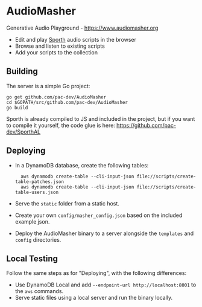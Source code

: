 # AudioMasher
Generative Audio Playground - https://www.audiomasher.org

- Edit and play [Sporth](https://paulbatchelor.github.io/proj/sporth.html) audio scripts in the browser
- Browse and listen to existing scripts
- Add your scripts to the collection

## Building
The server is a simple Go project:

	go get github.com/pac-dev/AudioMasher
	cd $GOPATH/src/github.com/pac-dev/AudioMasher
	go build

Sporth is already compiled to JS and included in the project, but if you want to compile it yourself, the code glue is here: https://github.com/pac-dev/SporthAL

## Deploying
- In a DynamoDB database, create the following tables:

		aws dynamodb create-table --cli-input-json file://scripts/create-table-patches.json
		aws dynamodb create-table --cli-input-json file://scripts/create-table-users.json

- Serve the `static` folder from a static host.
- Create your own `config/masher_config.json` based on the included example json.
- Deploy the AudioMasher binary to a server alongside the `templates` and `config` directories.

## Local Testing
Follow the same steps as for "Deploying", with the following differences:
- Use DynamoDB Local and add `--endpoint-url http://localhost:8001` to the `aws` commands.
- Serve static files using a local server and run the binary locally.